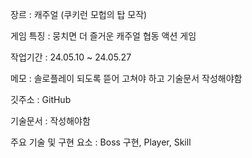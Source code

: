 장르 : 캐주얼 (쿠키런 모헙의 탑 모작)

게임 특징 : 뭉치면 더 즐거운 캐주얼 협동 액션 게임

작업기간 : 24.05.10 ~ 24.05.27

메모 : 솔로플레이 되도록 뜯어 고쳐야 하고 기술문서 작성해야함

깃주소 : GitHub 

기술문서 : 작성해야함

주요 기술 및 구현 요소 : Boss 구현, Player, Skill
